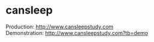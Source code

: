 # cansleep

Production:    http://www.cansleepstudy.com  
Demonstration: http://www.cansleepstudy.com?tb=demo  
